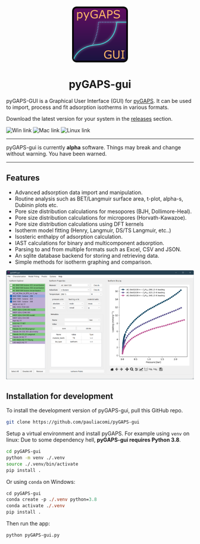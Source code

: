 <p align="center">
  <img alt="pyGAPS Logo" src="pygapsgui/resources/main_icon.png" width="150px" />
  <h1 align="center">pyGAPS-gui</h1>
</p>

pyGAPS-GUI is a Graphical User Interface (GUI) for
[pyGAPS](https://github.com/pauliacomi/pyGAPS). It can be used to import,
process and fit adsorption isotherms in various formats.

Download the latest version for your system in the
[releases](https://github.com/pauliacomi/pyGAPS-gui/releases) section.

<a style="text-decoration:none" href="https://github.com/pauliacomi/pyGAPS-gui/releases/latest">
    <img src="https://img.shields.io/badge/download-windows-blue.svg" alt="Win link" />
</a>
<a style="text-decoration:none" href="https://github.com/pauliacomi/pyGAPS-gui/releases/latest">
    <img src="https://img.shields.io/badge/download-mac-lightgrey" alt="Mac link" />
</a>
<a style="text-decoration:none" href="https://github.com/pauliacomi/pyGAPS-gui/releases/latest">
    <img src="https://img.shields.io/badge/download-linux-orange" alt="Linux link" />
</a>

****

pyGAPS-gui is currently **alpha** software. Things may break and change without
warning. You have been warned.

****

## Features

- Advanced adsorption data import and manipulation.
- Routine analysis such as BET/Langmuir surface area, t-plot, alpha-s, Dubinin plots etc.
- Pore size distribution calculations for mesopores (BJH, Dollimore-Heal).
- Pore size distribution calculations for micropores (Horvath-Kawazoe).
- Pore size distribution calculations using DFT kernels
- Isotherm model fitting (Henry, Langmuir, DS/TS Langmuir, etc..)
- Isosteric enthalpy of adsorption calculation.
- IAST calculations for binary and multicomponent adsorption.
- Parsing to and from multiple formats such as Excel, CSV and JSON.
- An sqlite database backend for storing and retrieving data.
- Simple methods for isotherm graphing and comparison.

![Files](screenshot.png)

## Installation for development

To install the development version of pyGAPS-gui, pull this GitHub repo.

```bash
git clone https://github.com/pauliacomi/pyGAPS-gui
```

Setup a virtual environment and install pyGAPS. For example using `venv` on
linux: Due to some dependency hell, **pyGAPS-gui requires Python 3.8**.

```bash
cd pyGAPS-gui
python -m venv ./.venv
source ./.venv/bin/activate
pip install .
```

Or using `conda` on Windows:

```ps
cd pyGAPS-gui
conda create -p ./.venv python=3.8
conda activate ./.venv
pip install .
```
Then run the app:

```bash
python pyGAPS-gui.py
```
